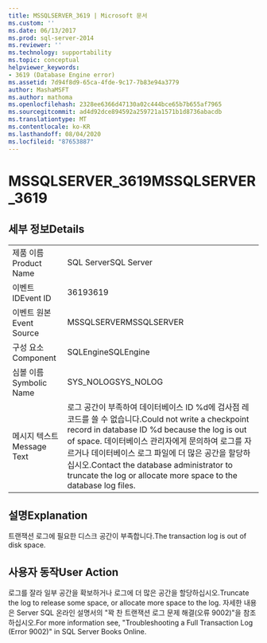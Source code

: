 ```yaml
---
title: MSSQLSERVER_3619 | Microsoft 문서
ms.custom: ''
ms.date: 06/13/2017
ms.prod: sql-server-2014
ms.reviewer: ''
ms.technology: supportability
ms.topic: conceptual
helpviewer_keywords:
- 3619 (Database Engine error)
ms.assetid: 7d94f8d9-65ca-4fde-9c17-7b83e94a3779
author: MashaMSFT
ms.author: mathoma
ms.openlocfilehash: 2328ee6366d47130a02c444bce65b7b655af7965
ms.sourcegitcommit: ad4d92dce894592a259721a1571b1d8736abacdb
ms.translationtype: MT
ms.contentlocale: ko-KR
ms.lasthandoff: 08/04/2020
ms.locfileid: "87653887"
---
```

# <a name="mssqlserver_3619"></a><span data-ttu-id="eea1c-102">MSSQLSERVER_3619</span><span class="sxs-lookup"><span data-stu-id="eea1c-102">MSSQLSERVER_3619</span></span>
    
## <a name="details"></a><span data-ttu-id="eea1c-103">세부 정보</span><span class="sxs-lookup"><span data-stu-id="eea1c-103">Details</span></span>  
  
|||  
|-|-|  
|<span data-ttu-id="eea1c-104">제품 이름</span><span class="sxs-lookup"><span data-stu-id="eea1c-104">Product Name</span></span>|<span data-ttu-id="eea1c-105">SQL Server</span><span class="sxs-lookup"><span data-stu-id="eea1c-105">SQL Server</span></span>|  
|<span data-ttu-id="eea1c-106">이벤트 ID</span><span class="sxs-lookup"><span data-stu-id="eea1c-106">Event ID</span></span>|<span data-ttu-id="eea1c-107">3619</span><span class="sxs-lookup"><span data-stu-id="eea1c-107">3619</span></span>|  
|<span data-ttu-id="eea1c-108">이벤트 원본</span><span class="sxs-lookup"><span data-stu-id="eea1c-108">Event Source</span></span>|<span data-ttu-id="eea1c-109">MSSQLSERVER</span><span class="sxs-lookup"><span data-stu-id="eea1c-109">MSSQLSERVER</span></span>|  
|<span data-ttu-id="eea1c-110">구성 요소</span><span class="sxs-lookup"><span data-stu-id="eea1c-110">Component</span></span>|<span data-ttu-id="eea1c-111">SQLEngine</span><span class="sxs-lookup"><span data-stu-id="eea1c-111">SQLEngine</span></span>|  
|<span data-ttu-id="eea1c-112">심볼 이름</span><span class="sxs-lookup"><span data-stu-id="eea1c-112">Symbolic Name</span></span>|<span data-ttu-id="eea1c-113">SYS_NOLOG</span><span class="sxs-lookup"><span data-stu-id="eea1c-113">SYS_NOLOG</span></span>|  
|<span data-ttu-id="eea1c-114">메시지 텍스트</span><span class="sxs-lookup"><span data-stu-id="eea1c-114">Message Text</span></span>|<span data-ttu-id="eea1c-115">로그 공간이 부족하여 데이터베이스 ID %d에 검사점 레코드를 쓸 수 없습니다.</span><span class="sxs-lookup"><span data-stu-id="eea1c-115">Could not write a checkpoint record in database ID %d because the log is out of space.</span></span> <span data-ttu-id="eea1c-116">데이터베이스 관리자에게 문의하여 로그를 자르거나 데이터베이스 로그 파일에 더 많은 공간을 할당하십시오.</span><span class="sxs-lookup"><span data-stu-id="eea1c-116">Contact the database administrator to truncate the log or allocate more space to the database log files.</span></span>|  
  
## <a name="explanation"></a><span data-ttu-id="eea1c-117">설명</span><span class="sxs-lookup"><span data-stu-id="eea1c-117">Explanation</span></span>  
 <span data-ttu-id="eea1c-118">트랜잭션 로그에 필요한 디스크 공간이 부족합니다.</span><span class="sxs-lookup"><span data-stu-id="eea1c-118">The transaction log is out of disk space.</span></span>  
  
## <a name="user-action"></a><span data-ttu-id="eea1c-119">사용자 동작</span><span class="sxs-lookup"><span data-stu-id="eea1c-119">User Action</span></span>  
 <span data-ttu-id="eea1c-120">로그를 잘라 일부 공간을 확보하거나 로그에 더 많은 공간을 할당하십시오.</span><span class="sxs-lookup"><span data-stu-id="eea1c-120">Truncate the log to release some space, or allocate more space to the log.</span></span> <span data-ttu-id="eea1c-121">자세한 내용은 Server SQL 온라인 설명서의 "꽉 찬 트랜잭션 로그 문제 해결(오류 9002)"을 참조하십시오.</span><span class="sxs-lookup"><span data-stu-id="eea1c-121">For more information see, "Troubleshooting a Full Transaction Log (Error 9002)" in SQL Server Books Online.</span></span>  
  
  

